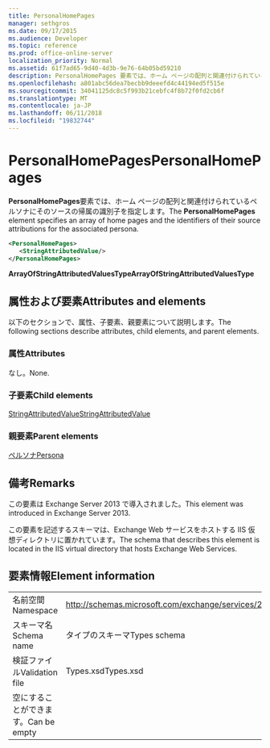 ```yaml
---
title: PersonalHomePages
manager: sethgros
ms.date: 09/17/2015
ms.audience: Developer
ms.topic: reference
ms.prod: office-online-server
localization_priority: Normal
ms.assetid: 61f7ad65-9d40-4d3b-9e76-64b05bd59210
description: PersonalHomePages 要素では、ホーム ページの配列と関連付けられているペルソナにそのソースの帰属の識別子を指定します。
ms.openlocfilehash: a801abc56dea7becbb9deeefd4c44194ed5f515e
ms.sourcegitcommit: 34041125dc8c5f993b21cebfc4f8b72f0fd2cb6f
ms.translationtype: MT
ms.contentlocale: ja-JP
ms.lasthandoff: 06/11/2018
ms.locfileid: "19832744"
---
```

# <a name="personalhomepages"></a><span data-ttu-id="d9e13-103">PersonalHomePages</span><span class="sxs-lookup"><span data-stu-id="d9e13-103">PersonalHomePages</span></span>

<span data-ttu-id="d9e13-104">**PersonalHomePages**要素では、ホーム ページの配列と関連付けられているペルソナにそのソースの帰属の識別子を指定します。</span><span class="sxs-lookup"><span data-stu-id="d9e13-104">The **PersonalHomePages** element specifies an array of home pages and the identifiers of their source attributions for the associated persona.</span></span> 
  
```XML
<PersonalHomePages>
   <StringAttributedValue/>
</PersonalHomePages>
```

 <span data-ttu-id="d9e13-105">**ArrayOfStringAttributedValuesType**</span><span class="sxs-lookup"><span data-stu-id="d9e13-105">**ArrayOfStringAttributedValuesType**</span></span>
## <a name="attributes-and-elements"></a><span data-ttu-id="d9e13-106">属性および要素</span><span class="sxs-lookup"><span data-stu-id="d9e13-106">Attributes and elements</span></span>

<span data-ttu-id="d9e13-107">以下のセクションで、属性、子要素、親要素について説明します。</span><span class="sxs-lookup"><span data-stu-id="d9e13-107">The following sections describe attributes, child elements, and parent elements.</span></span>
  
### <a name="attributes"></a><span data-ttu-id="d9e13-108">属性</span><span class="sxs-lookup"><span data-stu-id="d9e13-108">Attributes</span></span>

<span data-ttu-id="d9e13-109">なし。</span><span class="sxs-lookup"><span data-stu-id="d9e13-109">None.</span></span>
  
### <a name="child-elements"></a><span data-ttu-id="d9e13-110">子要素</span><span class="sxs-lookup"><span data-stu-id="d9e13-110">Child elements</span></span>

[<span data-ttu-id="d9e13-111">StringAttributedValue</span><span class="sxs-lookup"><span data-stu-id="d9e13-111">StringAttributedValue</span></span>](stringattributedvalue.md)
  
### <a name="parent-elements"></a><span data-ttu-id="d9e13-112">親要素</span><span class="sxs-lookup"><span data-stu-id="d9e13-112">Parent elements</span></span>

[<span data-ttu-id="d9e13-113">ペルソナ</span><span class="sxs-lookup"><span data-stu-id="d9e13-113">Persona</span></span>](persona.md)
  
## <a name="remarks"></a><span data-ttu-id="d9e13-114">備考</span><span class="sxs-lookup"><span data-stu-id="d9e13-114">Remarks</span></span>

<span data-ttu-id="d9e13-115">この要素は Exchange Server 2013 で導入されました。</span><span class="sxs-lookup"><span data-stu-id="d9e13-115">This element was introduced in Exchange Server 2013.</span></span>
  
<span data-ttu-id="d9e13-116">この要素を記述するスキーマは、Exchange Web サービスをホストする IIS 仮想ディレクトリに置かれています。</span><span class="sxs-lookup"><span data-stu-id="d9e13-116">The schema that describes this element is located in the IIS virtual directory that hosts Exchange Web Services.</span></span>
  
## <a name="element-information"></a><span data-ttu-id="d9e13-117">要素情報</span><span class="sxs-lookup"><span data-stu-id="d9e13-117">Element information</span></span>

|||
|:-----|:-----|
|<span data-ttu-id="d9e13-118">名前空間</span><span class="sxs-lookup"><span data-stu-id="d9e13-118">Namespace</span></span>  <br/> |http://schemas.microsoft.com/exchange/services/2006/types  <br/> |
|<span data-ttu-id="d9e13-119">スキーマ名</span><span class="sxs-lookup"><span data-stu-id="d9e13-119">Schema name</span></span>  <br/> |<span data-ttu-id="d9e13-120">タイプのスキーマ</span><span class="sxs-lookup"><span data-stu-id="d9e13-120">Types schema</span></span>  <br/> |
|<span data-ttu-id="d9e13-121">検証ファイル</span><span class="sxs-lookup"><span data-stu-id="d9e13-121">Validation file</span></span>  <br/> |<span data-ttu-id="d9e13-122">Types.xsd</span><span class="sxs-lookup"><span data-stu-id="d9e13-122">Types.xsd</span></span>  <br/> |
|<span data-ttu-id="d9e13-123">空にすることができます。</span><span class="sxs-lookup"><span data-stu-id="d9e13-123">Can be empty</span></span>  <br/> ||
   

